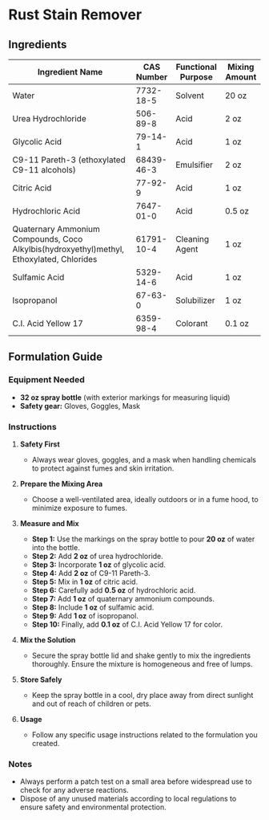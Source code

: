 # Rust Stain Remover

## Ingredients

| Ingredient Name                                                                          | CAS Number | Functional Purpose | Mixing Amount |
| ---------------------------------------------------------------------------------------- | ---------- | ------------------ | ------------- |
| Water                                                                                    | 7732-18-5  | Solvent            | 20 oz         |
| Urea Hydrochloride                                                                       | 506-89-8   | Acid               | 2 oz          |
| Glycolic Acid                                                                            | 79-14-1    | Acid               | 1 oz          |
| C9-11 Pareth-3 (ethoxylated C9-11 alcohols)                                              | 68439-46-3 | Emulsifier         | 2 oz          |
| Citric Acid                                                                              | 77-92-9    | Acid               | 1 oz          |
| Hydrochloric Acid                                                                        | 7647-01-0  | Acid               | 0.5 oz        |
| Quaternary Ammonium Compounds, Coco Alkylbis(hydroxyethyl)methyl, Ethoxylated, Chlorides | 61791-10-4 | Cleaning Agent     | 1 oz          |
| Sulfamic Acid                                                                            | 5329-14-6  | Acid               | 1 oz          |
| Isopropanol                                                                              | 67-63-0    | Solubilizer        | 1 oz          |
| C.I. Acid Yellow 17                                                                      | 6359-98-4  | Colorant           | 0.1 oz        |

## Formulation Guide

### Equipment Needed

- **32 oz spray bottle** (with exterior markings for measuring liquid)
- **Safety gear:** Gloves, Goggles, Mask

### Instructions

1. **Safety First**

   - Always wear gloves, goggles, and a mask when handling chemicals to protect against fumes and skin irritation.

2. **Prepare the Mixing Area**

   - Choose a well-ventilated area, ideally outdoors or in a fume hood, to minimize exposure to fumes.

3. **Measure and Mix**

   - **Step 1:** Use the markings on the spray bottle to pour **20 oz** of water into the bottle.
   - **Step 2:** Add **2 oz** of urea hydrochloride.
   - **Step 3:** Incorporate **1 oz** of glycolic acid.
   - **Step 4:** Add **2 oz** of C9-11 Pareth-3.
   - **Step 5:** Mix in **1 oz** of citric acid.
   - **Step 6:** Carefully add **0.5 oz** of hydrochloric acid.
   - **Step 7:** Add **1 oz** of quaternary ammonium compounds.
   - **Step 8:** Include **1 oz** of sulfamic acid.
   - **Step 9:** Add **1 oz** of isopropanol.
   - **Step 10:** Finally, add **0.1 oz** of C.I. Acid Yellow 17 for color.

4. **Mix the Solution**

   - Secure the spray bottle lid and shake gently to mix the ingredients thoroughly. Ensure the mixture is homogeneous and free of lumps.

5. **Store Safely**

   - Keep the spray bottle in a cool, dry place away from direct sunlight and out of reach of children or pets.

6. **Usage**
   - Follow any specific usage instructions related to the formulation you created.

### Notes

- Always perform a patch test on a small area before widespread use to check for any adverse reactions.
- Dispose of any unused materials according to local regulations to ensure safety and environmental protection.
